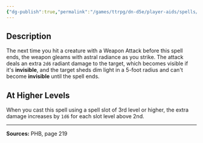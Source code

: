 ```yaml
---
{"dg-publish":true,"permalink":"/games/ttrpg/dn-d5e/player-aids/spells/level-2/branding-smite/","tags":["ttrpg/dnd/5e","verbal","concentration","spell"],"noteIcon":""}
---
```



## Description
The next time you hit a creature with a Weapon Attack before this spell ends, the weapon gleams with astral radiance as you strike.
The attack deals an extra `2d6` radiant damage to the target, which becomes visible if it's **invisible**, and the target sheds dim light in a 5-foot radius and can't become **invisible** until the spell ends.

## At Higher Levels
When you cast this spell using a spell slot of 3rd level or higher, the extra damage increases by `1d6` for each slot level above 2nd.

---

**Sources:** PHB, page 219
